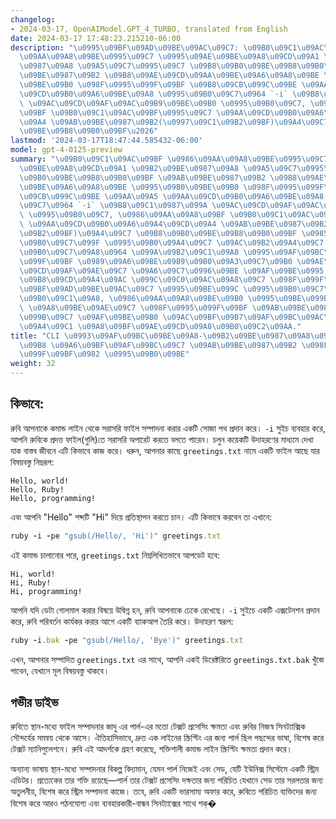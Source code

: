 ```yaml
---
changelog:
- 2024-03-17, OpenAIModel.GPT_4_TURBO, translated from English
date: 2024-03-17 17:48:23.215210-06:00
description: "\u0995\u09BF\u09AD\u09BE\u09AC\u09C7: \u09B0\u09C1\u09AC\u09BF \u0986\
  \u09AA\u09A8\u09BE\u0995\u09C7 \u0995\u09AE\u09BE\u09A8\u09CD\u09A1 \u09B2\u09BE\
  \u0987\u09A8 \u09A5\u09C7\u0995\u09C7 \u09B8\u09B0\u09BE\u09B8\u09B0\u09BF \u09AB\
  \u09BE\u0987\u09B2 \u09B8\u09AE\u09CD\u09AA\u09BE\u09A6\u09A8\u09BE \u0995\u09B0\
  \u09BE\u09B0 \u098F\u0995\u099F\u09BF \u09B8\u09CB\u099C\u09BE \u09AA\u09A5 \u09AA\
  \u09CD\u09B0\u09A6\u09BE\u09A8 \u0995\u09B0\u09C7\u0964 `-i` \u09B8\u09C1\u0987\u099A\
  \ \u09AC\u09CD\u09AF\u09AC\u09B9\u09BE\u09B0 \u0995\u09B0\u09C7, \u0986\u09AA\u09A8\
  \u09BF \u09B0\u09C1\u09AC\u09BF\u0995\u09C7 \u09AA\u09CD\u09B0\u09A6\u09A4\u09CD\
  \u09A4 \u09AB\u09BE\u0987\u09B2(\u0997\u09C1\u09B2\u09BF)\u09A4\u09C7 \u09B8\u09B0\
  \u09BE\u09B8\u09B0\u09BF\u2026"
lastmod: '2024-03-17T18:47:44.585432-06:00'
model: gpt-4-0125-preview
summary: "\u09B0\u09C1\u09AC\u09BF \u0986\u09AA\u09A8\u09BE\u0995\u09C7 \u0995\u09AE\
  \u09BE\u09A8\u09CD\u09A1 \u09B2\u09BE\u0987\u09A8 \u09A5\u09C7\u0995\u09C7 \u09B8\
  \u09B0\u09BE\u09B8\u09B0\u09BF \u09AB\u09BE\u0987\u09B2 \u09B8\u09AE\u09CD\u09AA\
  \u09BE\u09A6\u09A8\u09BE \u0995\u09B0\u09BE\u09B0 \u098F\u0995\u099F\u09BF \u09B8\
  \u09CB\u099C\u09BE \u09AA\u09A5 \u09AA\u09CD\u09B0\u09A6\u09BE\u09A8 \u0995\u09B0\
  \u09C7\u0964 `-i` \u09B8\u09C1\u0987\u099A \u09AC\u09CD\u09AF\u09AC\u09B9\u09BE\u09B0\
  \ \u0995\u09B0\u09C7, \u0986\u09AA\u09A8\u09BF \u09B0\u09C1\u09AC\u09BF\u0995\u09C7\
  \ \u09AA\u09CD\u09B0\u09A6\u09A4\u09CD\u09A4 \u09AB\u09BE\u0987\u09B2(\u0997\u09C1\
  \u09B2\u09BF)\u09A4\u09C7 \u09B8\u09B0\u09BE\u09B8\u09B0\u09BF \u0985\u09AA\u09BE\
  \u09B0\u09C7\u099F \u0995\u09B0\u09A4\u09C7 \u09AC\u09B2\u09A4\u09C7 \u09AA\u09BE\
  \u09B0\u09C7\u09A8\u0964 \u099A\u09B2\u09C1\u09A8 \u0995\u09AF\u09BC\u09C7\u0995\
  \u099F\u09BF \u0989\u09A6\u09BE\u09B9\u09B0\u09A3\u09C7\u09B0 \u09AE\u09BE\u09A7\
  \u09CD\u09AF\u09AE\u09C7 \u09A6\u09C7\u0996\u09BE \u09AF\u09BE\u0995 \u09AC\u09BE\
  \u09B8\u09CD\u09A4\u09AC \u099C\u09C0\u09AC\u09A8\u09C7 \u098F\u099F\u09BF \u0995\
  \u09BF\u09AD\u09BE\u09AC\u09C7 \u0995\u09BE\u099C \u0995\u09B0\u09C7\u0964 \u09A7\
  \u09B0\u09C1\u09A8, \u0986\u09AA\u09A8\u09BE\u09B0 \u0995\u09BE\u099B\u09C7 `greetings.txt`\
  \ \u09A8\u09BE\u09AE\u09C7 \u098F\u0995\u099F\u09BF \u09AB\u09BE\u0987\u09B2 \u0986\
  \u099B\u09C7 \u09AF\u09BE\u09B0 \u09AC\u09BF\u09B7\u09AF\u09BC\u09AC\u09B8\u09CD\
  \u09A4\u09C1 \u09A8\u09BF\u09AE\u09CD\u09A8\u09B0\u09C2\u09AA."
title: "CLI \u0993\u09AF\u09BC\u09BE\u09A8-\u09B2\u09BE\u0987\u09A8\u09BE\u09B0\u09CD\
  \u09B8 \u09A6\u09BF\u09AF\u09BC\u09C7 \u09AB\u09BE\u0987\u09B2 \u098F\u09A1\u09BF\
  \u099F\u09BF\u0982 \u0995\u09B0\u09BE"
weight: 32
---
```


## কিভাবে:
রুবি আপনাকে কমান্ড লাইন থেকে সরাসরি ফাইল সম্পাদনা করার একটি সোজা পথ প্রদান করে। `-i` সুইচ ব্যবহার করে, আপনি রুবিকে প্রদত্ত ফাইল(গুলি)তে সরাসরি অপারেট করতে বলতে পারেন। চলুন কয়েকটি উদাহরণের মাধ্যমে দেখা যাক বাস্তব জীবনে এটি কিভাবে কাজ করে। ধরুন, আপনার কাছে `greetings.txt` নামে একটি ফাইল আছে যার বিষয়বস্তু নিম্নরূপ:

```
Hello, world!
Hello, Ruby!
Hello, programming!
```

এবং আপনি "Hello" শব্দটি "Hi" দিয়ে প্রতিস্থাপন করতে চান। এটি কিভাবে করবেন তা এখানে:

```Ruby
ruby -i -pe "gsub(/Hello/, 'Hi')" greetings.txt
```

এই কমান্ড চালানোর পরে, `greetings.txt` নিম্নলিখিতভাবে আপডেট হবে:

```
Hi, world!
Hi, Ruby!
Hi, programming!
```

আপনি যদি ডেটা গোলমাল করার বিষয়ে উদ্বিগ্ন হন, রুবি আপনাকে ঢেকে রেখেছে। `-i` সুইচে একটি এক্সটেনশন প্রদান করে, রুবি পরিবর্তন কার্যকর করার আগে একটি ব্যাকআপ তৈরি করে। উদাহরণ স্বরূপ:

```Ruby
ruby -i.bak -pe "gsub(/Hello/, 'Bye')" greetings.txt
```

এখন, আপনার সম্পাদিত `greetings.txt` এর সাথে, আপনি একই ডিরেক্টরিতে `greetings.txt.bak` খুঁজে পাবেন, যেখানে মূল বিষয়বস্তু থাকবে।

## গভীর ডাইভ
রুবিতে স্থান-মধ্যে ফাইল সম্পাদনার জাদু এর পার্ল-এর মতো টেক্সট প্রসেসিং ক্ষমতা এবং রুবির নিজস্ব সিনট্যাক্সিক সৌন্দর্যের সমন্বয় থেকে আসে। ঐতিহাসিভাবে, দ্রুত এক লাইনের স্ক্রিপ্টিং এর জন্য পার্ল ছিল পছন্দের ভাষা, বিশেষ করে টেক্সট ম্যানিপুলেশনে। রুবি এই আদর্শকে গ্রহণ করেছে, শক্তিশালী কমান্ড লাইন স্ক্রিপ্টিং ক্ষমতা প্রদান করে।

অন্যান্য ভাষায় স্থান-মধ্যে সম্পাদনার বিকল্প বিদ্যমান, যেমন পার্ল নিজেই এবং সেড, যেটি ইউনিক্স সিস্টেমে একটি স্ট্রিম এডিটর। প্রত্যেকের তার শক্তি রয়েছে—পার্ল তার টেক্সট প্রসেসিং দক্ষতার জন্য পরিচিত যেখানে সেড তার সরলতার জন্য অতুলনীয়, বিশেষ করে স্ট্রিম সম্পাদনা কাজে। তবে, রুবি একটি ভারসাম্য অফার করে, রুবিতে পরিচিত ব্যক্তিদের জন্য বিশেষ করে আরও পঠনযোগ্য এবং ব্যবহারকারী-বান্ধব সিনট্যাক্সের সাথে শক্�
